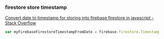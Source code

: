 ### firestore store timestamp 


[Convert date to timestamp for storing into firebase firestore in javascript - Stack Overflow](https://stackoverflow.com/questions/53482750/convert-date-to-timestamp-for-storing-into-firebase-firestore-in-javascript "Convert date to timestamp for storing into firebase firestore in javascript - Stack Overflow")


 

```js
var myFirebaseFirestoreTimestampFromDate = firebase.firestore.Timestamp.fromDate(new Date());

```
